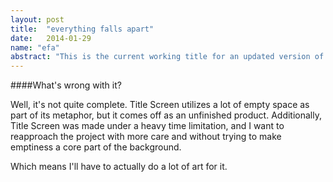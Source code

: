 ```yaml
---
layout: post
title:  "everything falls apart"
date:   2014-01-29
name: "efa"
abstract: "This is the current working title for an updated version of Title Screen that I plan on making."
---
```


####What's wrong with it?

Well, it's not quite complete. Title Screen utilizes a lot of empty space as part of its metaphor, but it comes off as an unfinished product. Additionally, Title Screen was made under a heavy time limitation, and I want to reapproach the project with more care and without trying to make emptiness a core part of the background.

Which means I'll have to actually do a lot of art for it.